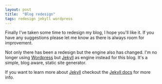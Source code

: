 ```yaml
---
layout: post
title:  "Blog redesign"
tags: redesign jekyll wordpress
---
```


Finally I've taken some time to redesign my blog, I hope you'll like it. If you have any suggestions please let me know as there is always room for improvement.

Not only there has been a redesign but the engine also has changed. I'm no longer using [Wordpress][wordpress] but [Jekyll][jekyll] as engine instead for this blog. It's a simple, blog aware, static site generator.

If you want to learn more about [Jekyll][jekyll] checkout the [Jekyll docs][jekyll] for more info.

[wordpress]: http://wordpress.com
[jekyll]:    http://jekyllrb.com
